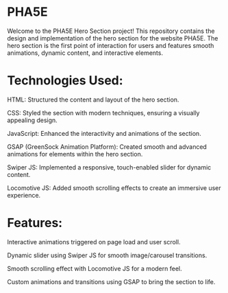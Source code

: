 # PHA5E 

Welcome to the PHA5E Hero Section project! This repository contains the design and implementation of the hero section for the website PHA5E. The hero section is the first point of interaction for users and features smooth animations, dynamic content, and interactive elements.

# Technologies Used:
HTML: Structured the content and layout of the hero section.

CSS: Styled the section with modern techniques, ensuring a visually appealing design.

JavaScript: Enhanced the interactivity and animations of the section.

GSAP (GreenSock Animation Platform): Created smooth and advanced animations for elements within the hero section.

Swiper JS: Implemented a responsive, touch-enabled slider for dynamic content.

Locomotive JS: Added smooth scrolling effects to create an immersive user experience.

# Features:
Interactive animations triggered on page load and user scroll.

Dynamic slider using Swiper JS for smooth image/carousel transitions.

Smooth scrolling effect with Locomotive JS for a modern feel.

Custom animations and transitions using GSAP to bring the section to life.
